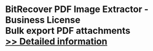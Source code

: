 # BitRecover PDF Image Extractor - Business License<br />Bulk export PDF attachments<br />[>> Detailed information](https://secure.shareit.com/shareit/product.html?productid=300977471&affiliateid=200057808)